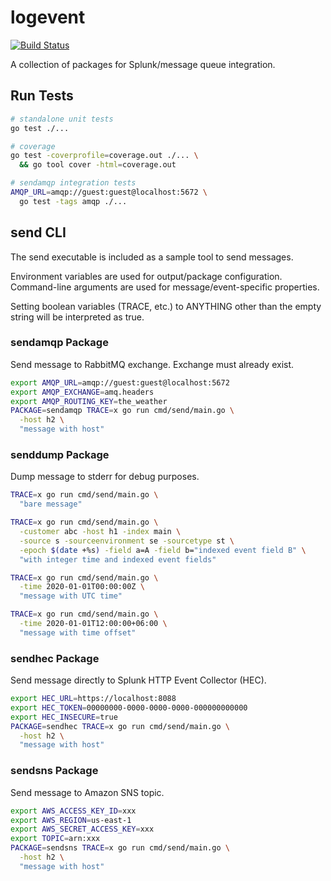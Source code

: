 # logevent

[![Build Status](https://travis-ci.com/djschaap/logevent.svg?branch=master)](https://travis-ci.com/djschaap/logevent)

A collection of packages for Splunk/message queue integration.

## Run Tests
```bash
# standalone unit tests
go test ./...

# coverage
go test -coverprofile=coverage.out ./... \
  && go tool cover -html=coverage.out

# sendamqp integration tests
AMQP_URL=amqp://guest:guest@localhost:5672 \
  go test -tags amqp ./...
```

## send CLI

The send executable is included as a sample tool to send messages.

Environment variables are used for output/package configuration.
Command-line arguments are used for message/event-specific properties.

Setting boolean variables (TRACE, etc.) to ANYTHING other than the
empty string will be interpreted as true.

### sendamqp Package

Send message to RabbitMQ exchange.
Exchange must already exist.

```bash
export AMQP_URL=amqp://guest:guest@localhost:5672
export AMQP_EXCHANGE=amq.headers
export AMQP_ROUTING_KEY=the_weather
PACKAGE=sendamqp TRACE=x go run cmd/send/main.go \
  -host h2 \
  "message with host"
```

### senddump Package

Dump message to stderr for debug purposes.

```bash
TRACE=x go run cmd/send/main.go \
  "bare message"

TRACE=x go run cmd/send/main.go \
  -customer abc -host h1 -index main \
  -source s -sourceenvironment se -sourcetype st \
  -epoch $(date +%s) -field a=A -field b="indexed event field B" \
  "with integer time and indexed event fields"

TRACE=x go run cmd/send/main.go \
  -time 2020-01-01T00:00:00Z \
  "message with UTC time"

TRACE=x go run cmd/send/main.go \
  -time 2020-01-01T12:00:00+06:00 \
  "message with time offset"
```

### sendhec Package

Send message directly to Splunk HTTP Event Collector (HEC).

```bash
export HEC_URL=https://localhost:8088
export HEC_TOKEN=00000000-0000-0000-0000-000000000000
export HEC_INSECURE=true
PACKAGE=sendhec TRACE=x go run cmd/send/main.go \
  -host h2 \
  "message with host"
```

### sendsns Package

Send message to Amazon SNS topic.

```bash
export AWS_ACCESS_KEY_ID=xxx
export AWS_REGION=us-east-1
export AWS_SECRET_ACCESS_KEY=xxx
export TOPIC=arn:xxx
PACKAGE=sendsns TRACE=x go run cmd/send/main.go \
  -host h2 \
  "message with host"
```
